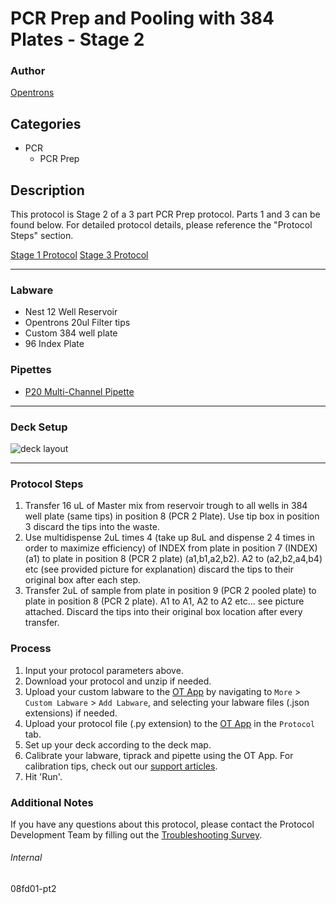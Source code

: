# PCR Prep and Pooling with 384 Plates - Stage 2


### Author
[Opentrons](https://opentrons.com/)


## Categories
* PCR
	* PCR Prep

## Description
This protocol is Stage 2 of a 3 part PCR Prep protocol. Parts 1 and 3 can be found below. For detailed protocol details, please reference the "Protocol Steps" section.

[Stage 1 Protocol](https://protocols.opentrons.com/protocol/08fd01)
[Stage 3 Protocol](https://protocols.opentrons.com/protocol/08fd01-pt3)

---

### Labware
* Nest 12 Well Reservoir
* Opentrons 20ul Filter tips
* Custom 384 well plate
* 96 Index Plate

### Pipettes
* [P20 Multi-Channel Pipette](https://shop.opentrons.com/8-channel-electronic-pipette/)


---

### Deck Setup
![deck layout](https://opentrons-protocol-library-website.s3.amazonaws.com/custom-README-images/08fd01/Screen+Shot+2022-09-12+at+7.12.19+AM.png)


---

### Protocol Steps
1. Transfer 16 uL of Master mix from reservoir trough to all wells in 384 well plate (same tips) in
position 8 (PCR 2 Plate). Use tip box in position 3 discard the tips into the waste.
2. Use multidispense 2uL times 4 (take up 8uL and dispense 2 4 times in order to maximize
efficiency) of INDEX from plate in position 7 (INDEX) (a1) to plate in position 8 (PCR 2 plate)
(a1,b1,a2,b2). A2 to (a2,b2,a4,b4) etc (see provided picture for explanation) discard the tips to their
original box after each step.
3. Transfer 2uL of sample from plate in position 9 (PCR 2 pooled plate) to plate in position 8 (PCR 2
plate). A1 to A1, A2 to A2 etc… see picture attached. Discard the tips into their original box location
after every transfer.

### Process
1. Input your protocol parameters above.
2. Download your protocol and unzip if needed.
3. Upload your custom labware to the [OT App](https://opentrons.com/ot-app) by navigating to `More` > `Custom Labware` > `Add Labware`, and selecting your labware files (.json extensions) if needed.
4. Upload your protocol file (.py extension) to the [OT App](https://opentrons.com/ot-app) in the `Protocol` tab.
5. Set up your deck according to the deck map.
6. Calibrate your labware, tiprack and pipette using the OT App. For calibration tips, check out our [support articles](https://support.opentrons.com/en/collections/1559720-guide-for-getting-started-with-the-ot-2).
7. Hit 'Run'.

### Additional Notes
If you have any questions about this protocol, please contact the Protocol Development Team by filling out the [Troubleshooting Survey](https://protocol-troubleshooting.paperform.co/).

###### Internal
08fd01-pt2
